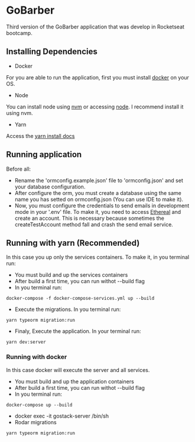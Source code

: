# GoBarber

Third version of the GoBarber application that was develop in Rocketseat bootcamp.

## Installing Dependencies

- Docker

For you are able to run the application, first you must install [docker](https://docs.docker.com/engine) on your OS.

- Node

You can install node using [nvm](https://github.com/nvm-sh/nvm) or accessing [node](https://nodejs.org/en/). I recommend install it using nvm.

- Yarn

Access the [yarn install docs](https://classic.yarnpkg.com/pt-BR/docs/install/#debian-stable)

## Running application

Before all:

- Rename the 'ormconfig.example.json' file to 'ormconfig.json' and set your database configuration.
- After configure the orm, you must create a database using the same name you has setted on ormconfig.json (You can use IDE to make it).
- Now, you must configure the credentials to send emails in development mode in your '.env' file. To make it, you need to access [Ethereal](https://ethereal.email/) and create an account. This is necessary because sometimes the createTestAccount method fall and crash the send email service.

## Running with yarn (Recommended)

In this case you up only the services containers. To make it, in you terminal run:

- You must build and up the services containers
- After build a first time, you can run withot --build flag
- In you terminal run:

```console
docker-compose -f docker-compose-services.yml up --build
```

- Execute the migrations. In you terminal run:

```console
yarn typeorm migration:run
```

- Finaly, Execute the application. In your terminal run:

```console
yarn dev:server
```

### Running with docker

In this case docker will execute the server and all services.

- You must build and up the application containers
- After build a first time, you can run withot --build flag
- In you terminal run:

```console
docker-compose up --build
```

- docker exec -it gostack-server /bin/sh
- Rodar migrations

```console
yarn typeorm migration:run
```
